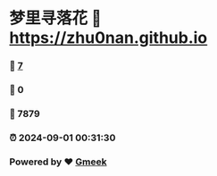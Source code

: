 # 梦里寻落花 :link: https://zhu0nan.github.io 
### :page_facing_up: [7](https://zhu0nan.github.io/tag.html) 
### :speech_balloon: 0 
### :hibiscus: 7879 
### :alarm_clock: 2024-09-01 00:31:30 
### Powered by :heart: [Gmeek](https://github.com/Meekdai/Gmeek)
